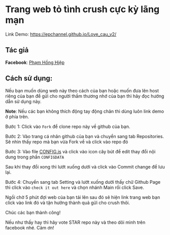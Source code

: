 # Trang web tỏ tình crush cực kỳ lãng mạn

Link Demo: https://epchannel.github.io/Love_cau_v2/

## Tác giả

**Facebook**: <a href="http://fb.com/only.princess.Linh">Phạm Hồng Hiệp</a>

## Cách sử dụng:

Nếu bạn muốn dùng web này theo cách của bạn hoặc muốn đưa lên host riêng của bạn để gửi cho người thầm thương nhớ của bạn thì hãy đọc hướng dẫn sử dụng này.

**Note**: Nếu các bạn không thích động tay động chân thì dùng luôn link demo ở phía trên.

Bước 1: Click vào `Fork` để clone repo này về github của bạn.

Bước 2: Vào trang cá nhân github của bạn và chuyển sang tab Repositories. Sẽ nhìn thấy repo mà bạn vừa Fork về và click vào repo đó

Bước 3: Vào file <a href="./CONFIG.js" >CONFIG.js</a> và click vào icon cây bút để edit thay đổi nội dung trong phần `CONFIGDATA`

Sau khi thay đổi xong thì lướt xuống dưới và click vào Commit change để lưu lại.

Bước 4: Chuyển sang tab Setting và lướt xuống dưới thấy chữ Github Page thì click vào `check it out here` và chọn nhánh Main rồi click Save.

Ngồi chờ 5 phút đợi web của bạn tải lên sau đó sẽ hiện link trang web bạn click vào link đó và tận hưởng thành quả gửi cho crush thôi.

Chúc các bạn thành công!

Nếu như thấy hay thì hãy vote STAR repo này và theo dõi mình trên facebook nhé. Cảm ơn!
